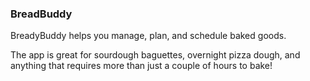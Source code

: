 ### BreadBuddy

BreadyBuddy helps you manage, plan, and schedule baked goods.

The app is great for sourdough baguettes, overnight pizza dough, and anything that requires more than just a couple of hours to bake!

